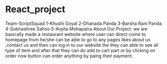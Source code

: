 # React_project
Team-ScriptSquad
1-Khushi Goyal
2-Dhanada Panda
3-Barsha Rani Parida
4-Subhashree Sahoo
5-Arpita Mohapatra
About Our Project:
we are basically made a restaurant website where user can direct come to homepage from he/she can be able to go to any pages likes about us ,contact us and then can log in to our website the they can able to see all type of item and after that they can do add to cart part or by clicking on order now button can order anything by paing their payment.
